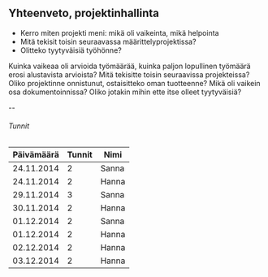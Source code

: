 ## Yhteenveto, projektinhallinta

* Kerro miten projekti meni: mikä oli vaikeinta, mikä helpointa
* Mitä tekisit toisin seuraavassa määrittelyprojektissa?
* Olitteko tyytyväisiä työhönne?

Kuinka vaikeaa oli arvioida työmäärää, kuinka paljon lopullinen 
työmäärä erosi alustavista arvioista?
Mitä tekisitte toisin seuraavissa projekteissa? Oliko projektinne 
onnistunut, ostaisitteko oman tuotteenne?
Mikä oli vaikein osa dokumentoinnissa? Oliko jotakin mihin ette itse 
olleet tyytyväisiä?

--

###### Tunnit

Päivämäärä | Tunnit | Nimi 
-----------|--------|-------
24.11.2014 | 2      | Sanna
24.11.2014 | 2		| Hanna
29.11.2014 | 3      | Sanna
30.11.2014 | 2		| Hanna
01.12.2014 | 2      | Sanna
01.12.2014 | 2		| Hanna
02.12.2014 | 2		| Hanna
03.12.2014 | 2	    | Hanna


